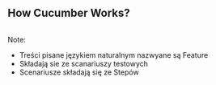 ## How Cucumber Works?


<img data-src="slides/Cucumber_Stack.png">

Note:
* Treści pisane językiem naturalnym nazwyane są Feature
* Składają sie ze scanariuszy testowych
* Scenariusze składają się ze Stepów 